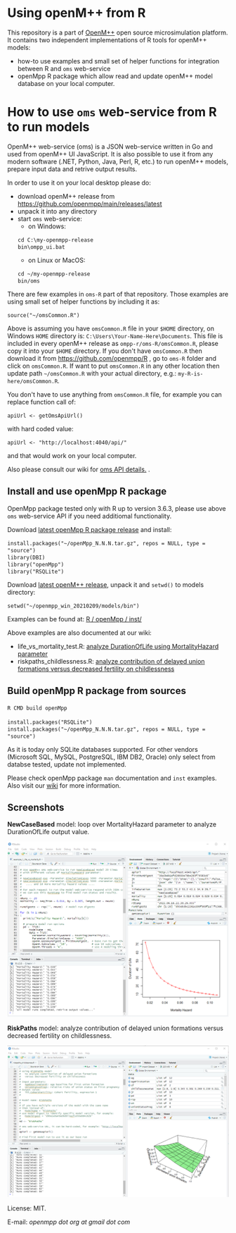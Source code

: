 # Using openM++ from R

This repository is a part of [OpenM++](http://www.openmpp.org/) open source microsimulation platform.
It contains two independent implementations of R tools for openM++ models:
* how-to use examples and small set of helper functions for integration between R and `oms` web-service
* openMpp R package which allow read and update openM++ model database on your local computer.


# How to use `oms` web-service from R to run models

OpenM++ web-service (oms) is a JSON web-service written in Go and used from openM++ UI JavaScript.
It is also possible to use it from any modern software (.NET, Python, Java, Perl, R, etc.) to run openM++ models,
prepare input data and retrive output results. 

In order to use it on your local desktop please do:
* download openM++ release from https://github.com/openmpp/main/releases/latest
* unpack it into any directory
* start `oms` web-service:
  * on Windows:
  ```
  cd C:\my-openmpp-release
  bin\ompp_ui.bat
  ```
  * on Linux or MacOS:
  ```
  cd ~/my-openmpp-release
  bin/oms
  ```

There are few examples in `oms-R` part of that repository.
Those examples are using small set of helper functions by including it as:
```
source("~/omsCommon.R")
```
Above is assuming you have `omsCommon.R` file in your `$HOME` directory, on Windows `HOME` directory is: `C:\Users\Your-Name-Here\Documents`.
This file is included in every openM++ release as `ompp-r/oms-R/omsCommon.R`, please copy it into your `$HOME` directory.
If you don't have `omsCommon.R` then download it from https://github.com/openmpp/R , go to `oms-R` folder and click on `omsCommon.R`.
If want to put `omsCommon.R` in any other location then update path `~/omsCommon.R` with your actual directory, e.g.: `my-R-is-here/omsCommon.R`.

You don't have to use anything from `omsCommon.R` file, for example you can replace function call of:
```
apiUrl <- getOmsApiUrl()
```
with hard coded value:
```
apiUrl <- "http://localhost:4040/api/"
```
and that would work on your local computer.

Also please consult our wiki for [oms API details.](https://github.com/openmpp/openmpp.github.io/wiki/Oms-web-service) .


## Install and use openMpp R package

OpenMpp package tested only with R up to version 3.6.3, please use above `oms` web-service API if you need additiomal functionality.

Download [latest openMpp R package release](https://github.com/openmpp/r/releases/latest) and install:
```
install.packages("~/openMpp_N.N.N.tar.gz", repos = NULL, type = "source")
library(DBI)
library("openMpp")
library("RSQLite")
```

Download [latest openM++ release](https://github.com/openmpp/main/releases/latest), unpack it and `setwd()` to models directory:
```
setwd("~/openmpp_win_20210209/models/bin")
```

Examples can be found at: [R / openMpp / inst/ ](https://github.com/openmpp/R/tree/master/openMpp/inst)

Above examples are also documented at our wiki:

- life_vs_mortality_test.R: [analyze DurationOfLife using MortalityHazard parameter](https://github.com/openmpp/openmpp.github.io/wiki/Run-Model-from-R)
- riskpaths_childlessness.R: [analyze contribution of delayed union formations versus decreased fertility on childlessness](https://github.com/openmpp/openmpp.github.io/wiki/Run-RiskPaths-Model-from-R)


## Build openMpp R package from sources

```
R CMD build openMpp

install.packages("RSQLite")
install.packages("~/openMpp_N.N.N.tar.gz", repos = NULL, type = "source")
```

As it is today only SQLite databases supported. 
For other vendors (Microsoft SQL, MySQL, PostgreSQL, IBM DB2, Oracle) only select from databse tested, update not implemented.

Please check openMpp package `man` documentation and `inst` examples.
Also visit our [wiki](https://github.com/openmpp/openmpp.github.io/wiki) for more information.

## Screenshots

**NewCaseBased** model:  loop over MortalityHazard parameter to analyze DurationOfLife output value.

![Example of NewCaseBased model run.](/images/RStudio_NewCaseBased_oms_2022-06-16.png "Example of NewCaseBased model run.")

**RiskPaths** model: analyze contribution of delayed union formations versus decreased fertility on childlessness.

![Example of RiskPaths model run.](/images/RStudio_RiskPaths_oms_2022-06-16.png "Example of RiskPaths model run.")

License: MIT.

E-mail: _openmpp dot org at gmail dot com_
